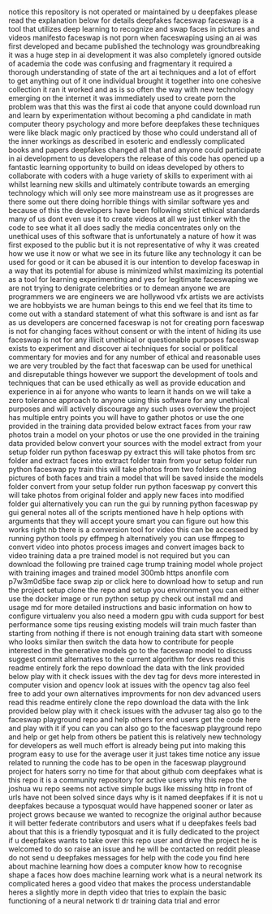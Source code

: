notice this repository is not operated or maintained by u deepfakes please read the explanation below for details deepfakes faceswap faceswap is a tool that utilizes deep learning to recognize and swap faces in pictures and videos manifesto faceswap is not porn when faceswaping using an ai was first developed and became published the technology was groundbreaking it was a huge step in ai development it was also completely ignored outside of academia the code was confusing and fragmentary it required a thorough understanding of state of the art ai techniques and a lot of effort to get anything out of it one individual brought it together into one cohesive collection it ran it worked and as is so often the way with new technology emerging on the internet it was immediately used to create porn the problem was that this was the first ai code that anyone could download run and learn by experimentation without becoming a phd candidate in math computer theory psychology and more before deepfakes these techniques were like black magic only practiced by those who could understand all of the inner workings as described in esoteric and endlessly complicated books and papers deepfakes changed all that and anyone could participate in ai development to us developers the release of this code has opened up a fantastic learning opportunity to build on ideas developed by others to collaborate with coders with a huge variety of skills to experiment with ai whilst learning new skills and ultimately contribute towards an emerging technology which will only see more mainstream use as it progresses are there some out there doing horrible things with similar software yes and because of this the developers have been following strict ethical standards many of us dont even use it to create videos at all we just tinker with the code to see what it all does sadly the media concentrates only on the unethical uses of this software that is unfortunately a nature of how it was first exposed to the public but it is not representative of why it was created how we use it now or what we see in its future like any technology it can be used for good or it can be abused it is our intention to develop faceswap in a way that its potential for abuse is minimized whilst maximizing its potential as a tool for learning experimenting and yes for legitimate faceswaping we are not trying to denigrate celebrities or to demean anyone we are programmers we are engineers we are hollywood vfx artists we are activists we are hobbyists we are human beings to this end we feel that its time to come out with a standard statement of what this software is and isnt as far as us developers are concerned faceswap is not for creating porn faceswap is not for changing faces without consent or with the intent of hiding its use faceswap is not for any illicit unethical or questionable purposes faceswap exists to experiment and discover ai techniques for social or political commentary for movies and for any number of ethical and reasonable uses we are very troubled by the fact that faceswap can be used for unethical and disreputable things however we support the development of tools and techniques that can be used ethically as well as provide education and experience in ai for anyone who wants to learn it hands on we will take a zero tolerance approach to anyone using this software for any unethical purposes and will actively discourage any such uses overview the project has multiple entry points you will have to gather photos or use the one provided in the training data provided below extract faces from your raw photos train a model on your photos or use the one provided in the training data provided below convert your sources with the model extract from your setup folder run python faceswap py extract this will take photos from src folder and extract faces into extract folder train from your setup folder run python faceswap py train this will take photos from two folders containing pictures of both faces and train a model that will be saved inside the models folder convert from your setup folder run python faceswap py convert this will take photos from original folder and apply new faces into modified folder gui alternatively you can run the gui by running python faceswap py gui general notes all of the scripts mentioned have h help options with arguments that they will accept youre smart you can figure out how this works right nb there is a conversion tool for video this can be accessed by running python tools py effmpeg h alternatively you can use ffmpeg to convert video into photos process images and convert images back to video training data a pre trained model is not required but you can download the following pre trained cage trump training model whole project with training images and trained model 300mb https anonfile com p7w3m0d5be face swap zip or click here to download how to setup and run the project setup clone the repo and setup you environment you can either use the docker image or run python setup py check out install md and usage md for more detailed instructions and basic information on how to configure virtualenv you also need a modern gpu with cuda support for best performance some tips reusing existing models will train much faster than starting from nothing if there is not enough training data start with someone who looks similar then switch the data how to contribute for people interested in the generative models go to the faceswap model to discuss suggest commit alternatives to the current algorithm for devs read this readme entirely fork the repo download the data with the link provided below play with it check issues with the dev tag for devs more interested in computer vision and opencv look at issues with the opencv tag also feel free to add your own alternatives improvments for non dev advanced users read this readme entirely clone the repo download the data with the link provided below play with it check issues with the advuser tag also go to the faceswap playground repo and help others for end users get the code here and play with it if you can you can also go to the faceswap playground repo and help or get help from others be patient this is relatively new technology for developers as well much effort is already being put into making this program easy to use for the average user it just takes time notice any issue related to running the code has to be open in the faceswap playground project for haters sorry no time for that about github com deepfakes what is this repo it is a community repository for active users why this repo the joshua wu repo seems not active simple bugs like missing http in front of urls have not been solved since days why is it named deepfakes if it is not u deepfakes because a typosquat would have happened sooner or later as project grows because we wanted to recognize the original author because it will better federate contributors and users what if u deepfakes feels bad about that this is a friendly typosquat and it is fully dedicated to the project if u deepfakes wants to take over this repo user and drive the project he is welcomed to do so raise an issue and he will be contacted on reddit please do not send u deepfakes messages for help with the code you find here about machine learning how does a computer know how to recognise shape a faces how does machine learning work what is a neural network its complicated heres a good video that makes the process understandable heres a slightly more in depth video that tries to explain the basic functioning of a neural network tl dr training data trial and error